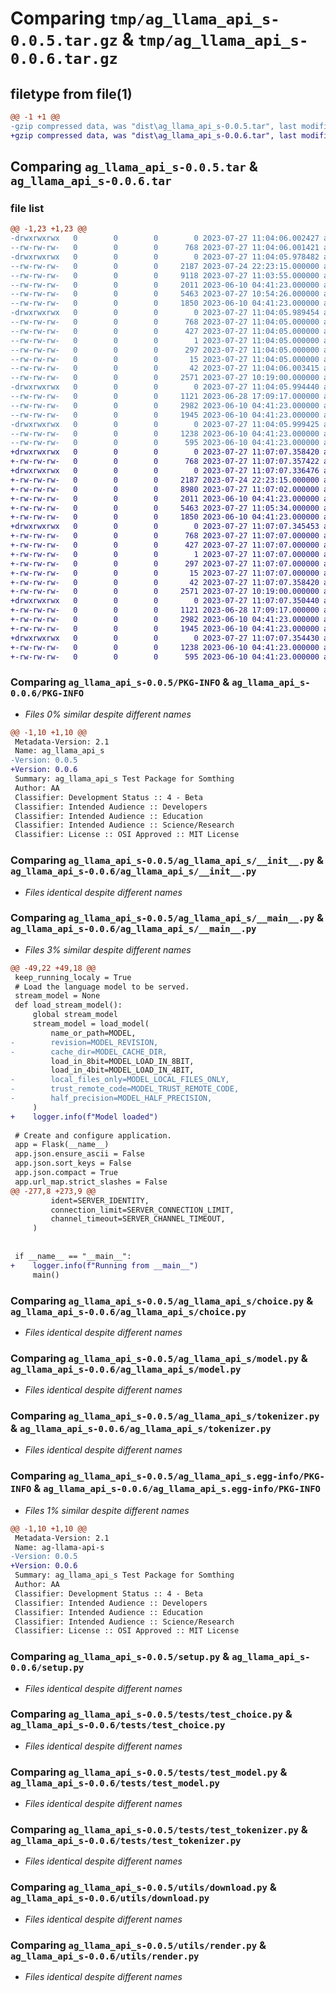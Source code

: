 # Comparing `tmp/ag_llama_api_s-0.0.5.tar.gz` & `tmp/ag_llama_api_s-0.0.6.tar.gz`

## filetype from file(1)

```diff
@@ -1 +1 @@
-gzip compressed data, was "dist\ag_llama_api_s-0.0.5.tar", last modified: Thu Jul 27 11:04:06 2023, max compression
+gzip compressed data, was "dist\ag_llama_api_s-0.0.6.tar", last modified: Thu Jul 27 11:07:07 2023, max compression
```

## Comparing `ag_llama_api_s-0.0.5.tar` & `ag_llama_api_s-0.0.6.tar`

### file list

```diff
@@ -1,23 +1,23 @@
-drwxrwxrwx   0        0        0        0 2023-07-27 11:04:06.002427 ag_llama_api_s-0.0.5/
--rw-rw-rw-   0        0        0      768 2023-07-27 11:04:06.001421 ag_llama_api_s-0.0.5/PKG-INFO
-drwxrwxrwx   0        0        0        0 2023-07-27 11:04:05.978482 ag_llama_api_s-0.0.5/ag_llama_api_s/
--rw-rw-rw-   0        0        0     2187 2023-07-24 22:23:15.000000 ag_llama_api_s-0.0.5/ag_llama_api_s/__init__.py
--rw-rw-rw-   0        0        0     9118 2023-07-27 11:03:55.000000 ag_llama_api_s-0.0.5/ag_llama_api_s/__main__.py
--rw-rw-rw-   0        0        0     2011 2023-06-10 04:41:23.000000 ag_llama_api_s-0.0.5/ag_llama_api_s/choice.py
--rw-rw-rw-   0        0        0     5463 2023-07-27 10:54:26.000000 ag_llama_api_s-0.0.5/ag_llama_api_s/model.py
--rw-rw-rw-   0        0        0     1850 2023-06-10 04:41:23.000000 ag_llama_api_s-0.0.5/ag_llama_api_s/tokenizer.py
-drwxrwxrwx   0        0        0        0 2023-07-27 11:04:05.989454 ag_llama_api_s-0.0.5/ag_llama_api_s.egg-info/
--rw-rw-rw-   0        0        0      768 2023-07-27 11:04:05.000000 ag_llama_api_s-0.0.5/ag_llama_api_s.egg-info/PKG-INFO
--rw-rw-rw-   0        0        0      427 2023-07-27 11:04:05.000000 ag_llama_api_s-0.0.5/ag_llama_api_s.egg-info/SOURCES.txt
--rw-rw-rw-   0        0        0        1 2023-07-27 11:04:05.000000 ag_llama_api_s-0.0.5/ag_llama_api_s.egg-info/dependency_links.txt
--rw-rw-rw-   0        0        0      297 2023-07-27 11:04:05.000000 ag_llama_api_s-0.0.5/ag_llama_api_s.egg-info/requires.txt
--rw-rw-rw-   0        0        0       15 2023-07-27 11:04:05.000000 ag_llama_api_s-0.0.5/ag_llama_api_s.egg-info/top_level.txt
--rw-rw-rw-   0        0        0       42 2023-07-27 11:04:06.003415 ag_llama_api_s-0.0.5/setup.cfg
--rw-rw-rw-   0        0        0     2571 2023-07-27 10:19:00.000000 ag_llama_api_s-0.0.5/setup.py
-drwxrwxrwx   0        0        0        0 2023-07-27 11:04:05.994440 ag_llama_api_s-0.0.5/tests/
--rw-rw-rw-   0        0        0     1121 2023-06-28 17:09:17.000000 ag_llama_api_s-0.0.5/tests/test_choice.py
--rw-rw-rw-   0        0        0     2982 2023-06-10 04:41:23.000000 ag_llama_api_s-0.0.5/tests/test_model.py
--rw-rw-rw-   0        0        0     1945 2023-06-10 04:41:23.000000 ag_llama_api_s-0.0.5/tests/test_tokenizer.py
-drwxrwxrwx   0        0        0        0 2023-07-27 11:04:05.999425 ag_llama_api_s-0.0.5/utils/
--rw-rw-rw-   0        0        0     1238 2023-06-10 04:41:23.000000 ag_llama_api_s-0.0.5/utils/download.py
--rw-rw-rw-   0        0        0      595 2023-06-10 04:41:23.000000 ag_llama_api_s-0.0.5/utils/render.py
+drwxrwxrwx   0        0        0        0 2023-07-27 11:07:07.358420 ag_llama_api_s-0.0.6/
+-rw-rw-rw-   0        0        0      768 2023-07-27 11:07:07.357422 ag_llama_api_s-0.0.6/PKG-INFO
+drwxrwxrwx   0        0        0        0 2023-07-27 11:07:07.336476 ag_llama_api_s-0.0.6/ag_llama_api_s/
+-rw-rw-rw-   0        0        0     2187 2023-07-24 22:23:15.000000 ag_llama_api_s-0.0.6/ag_llama_api_s/__init__.py
+-rw-rw-rw-   0        0        0     8980 2023-07-27 11:07:02.000000 ag_llama_api_s-0.0.6/ag_llama_api_s/__main__.py
+-rw-rw-rw-   0        0        0     2011 2023-06-10 04:41:23.000000 ag_llama_api_s-0.0.6/ag_llama_api_s/choice.py
+-rw-rw-rw-   0        0        0     5463 2023-07-27 11:05:34.000000 ag_llama_api_s-0.0.6/ag_llama_api_s/model.py
+-rw-rw-rw-   0        0        0     1850 2023-06-10 04:41:23.000000 ag_llama_api_s-0.0.6/ag_llama_api_s/tokenizer.py
+drwxrwxrwx   0        0        0        0 2023-07-27 11:07:07.345453 ag_llama_api_s-0.0.6/ag_llama_api_s.egg-info/
+-rw-rw-rw-   0        0        0      768 2023-07-27 11:07:07.000000 ag_llama_api_s-0.0.6/ag_llama_api_s.egg-info/PKG-INFO
+-rw-rw-rw-   0        0        0      427 2023-07-27 11:07:07.000000 ag_llama_api_s-0.0.6/ag_llama_api_s.egg-info/SOURCES.txt
+-rw-rw-rw-   0        0        0        1 2023-07-27 11:07:07.000000 ag_llama_api_s-0.0.6/ag_llama_api_s.egg-info/dependency_links.txt
+-rw-rw-rw-   0        0        0      297 2023-07-27 11:07:07.000000 ag_llama_api_s-0.0.6/ag_llama_api_s.egg-info/requires.txt
+-rw-rw-rw-   0        0        0       15 2023-07-27 11:07:07.000000 ag_llama_api_s-0.0.6/ag_llama_api_s.egg-info/top_level.txt
+-rw-rw-rw-   0        0        0       42 2023-07-27 11:07:07.358420 ag_llama_api_s-0.0.6/setup.cfg
+-rw-rw-rw-   0        0        0     2571 2023-07-27 10:19:00.000000 ag_llama_api_s-0.0.6/setup.py
+drwxrwxrwx   0        0        0        0 2023-07-27 11:07:07.350440 ag_llama_api_s-0.0.6/tests/
+-rw-rw-rw-   0        0        0     1121 2023-06-28 17:09:17.000000 ag_llama_api_s-0.0.6/tests/test_choice.py
+-rw-rw-rw-   0        0        0     2982 2023-06-10 04:41:23.000000 ag_llama_api_s-0.0.6/tests/test_model.py
+-rw-rw-rw-   0        0        0     1945 2023-06-10 04:41:23.000000 ag_llama_api_s-0.0.6/tests/test_tokenizer.py
+drwxrwxrwx   0        0        0        0 2023-07-27 11:07:07.354430 ag_llama_api_s-0.0.6/utils/
+-rw-rw-rw-   0        0        0     1238 2023-06-10 04:41:23.000000 ag_llama_api_s-0.0.6/utils/download.py
+-rw-rw-rw-   0        0        0      595 2023-06-10 04:41:23.000000 ag_llama_api_s-0.0.6/utils/render.py
```

### Comparing `ag_llama_api_s-0.0.5/PKG-INFO` & `ag_llama_api_s-0.0.6/PKG-INFO`

 * *Files 0% similar despite different names*

```diff
@@ -1,10 +1,10 @@
 Metadata-Version: 2.1
 Name: ag_llama_api_s
-Version: 0.0.5
+Version: 0.0.6
 Summary: ag_llama_api_s Test Package for Somthing
 Author: AA
 Classifier: Development Status :: 4 - Beta
 Classifier: Intended Audience :: Developers
 Classifier: Intended Audience :: Education
 Classifier: Intended Audience :: Science/Research
 Classifier: License :: OSI Approved :: MIT License
```

### Comparing `ag_llama_api_s-0.0.5/ag_llama_api_s/__init__.py` & `ag_llama_api_s-0.0.6/ag_llama_api_s/__init__.py`

 * *Files identical despite different names*

### Comparing `ag_llama_api_s-0.0.5/ag_llama_api_s/__main__.py` & `ag_llama_api_s-0.0.6/ag_llama_api_s/__main__.py`

 * *Files 3% similar despite different names*

```diff
@@ -49,22 +49,18 @@
 keep_running_localy = True
 # Load the language model to be served.
 stream_model = None
 def load_stream_model():
     global stream_model
     stream_model = load_model(
         name_or_path=MODEL,
-        revision=MODEL_REVISION,
-        cache_dir=MODEL_CACHE_DIR,
         load_in_8bit=MODEL_LOAD_IN_8BIT,
         load_in_4bit=MODEL_LOAD_IN_4BIT,
-        local_files_only=MODEL_LOCAL_FILES_ONLY,
-        trust_remote_code=MODEL_TRUST_REMOTE_CODE,
-        half_precision=MODEL_HALF_PRECISION,
     )
+    logger.info(f"Model loaded")
 
 # Create and configure application.
 app = Flask(__name__)
 app.json.ensure_ascii = False
 app.json.sort_keys = False
 app.json.compact = True
 app.url_map.strict_slashes = False
@@ -277,8 +273,9 @@
         ident=SERVER_IDENTITY,
         connection_limit=SERVER_CONNECTION_LIMIT,
         channel_timeout=SERVER_CHANNEL_TIMEOUT,
     )
 
 
 if __name__ == "__main__":
+    logger.info(f"Running from __main__")
     main()
```

### Comparing `ag_llama_api_s-0.0.5/ag_llama_api_s/choice.py` & `ag_llama_api_s-0.0.6/ag_llama_api_s/choice.py`

 * *Files identical despite different names*

### Comparing `ag_llama_api_s-0.0.5/ag_llama_api_s/model.py` & `ag_llama_api_s-0.0.6/ag_llama_api_s/model.py`

 * *Files identical despite different names*

### Comparing `ag_llama_api_s-0.0.5/ag_llama_api_s/tokenizer.py` & `ag_llama_api_s-0.0.6/ag_llama_api_s/tokenizer.py`

 * *Files identical despite different names*

### Comparing `ag_llama_api_s-0.0.5/ag_llama_api_s.egg-info/PKG-INFO` & `ag_llama_api_s-0.0.6/ag_llama_api_s.egg-info/PKG-INFO`

 * *Files 1% similar despite different names*

```diff
@@ -1,10 +1,10 @@
 Metadata-Version: 2.1
 Name: ag-llama-api-s
-Version: 0.0.5
+Version: 0.0.6
 Summary: ag_llama_api_s Test Package for Somthing
 Author: AA
 Classifier: Development Status :: 4 - Beta
 Classifier: Intended Audience :: Developers
 Classifier: Intended Audience :: Education
 Classifier: Intended Audience :: Science/Research
 Classifier: License :: OSI Approved :: MIT License
```

### Comparing `ag_llama_api_s-0.0.5/setup.py` & `ag_llama_api_s-0.0.6/setup.py`

 * *Files identical despite different names*

### Comparing `ag_llama_api_s-0.0.5/tests/test_choice.py` & `ag_llama_api_s-0.0.6/tests/test_choice.py`

 * *Files identical despite different names*

### Comparing `ag_llama_api_s-0.0.5/tests/test_model.py` & `ag_llama_api_s-0.0.6/tests/test_model.py`

 * *Files identical despite different names*

### Comparing `ag_llama_api_s-0.0.5/tests/test_tokenizer.py` & `ag_llama_api_s-0.0.6/tests/test_tokenizer.py`

 * *Files identical despite different names*

### Comparing `ag_llama_api_s-0.0.5/utils/download.py` & `ag_llama_api_s-0.0.6/utils/download.py`

 * *Files identical despite different names*

### Comparing `ag_llama_api_s-0.0.5/utils/render.py` & `ag_llama_api_s-0.0.6/utils/render.py`

 * *Files identical despite different names*

